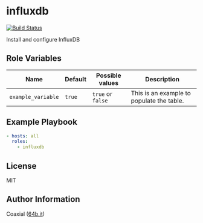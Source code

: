 influxdb
=========
  [![Build Status](https://travis-ci.org/coaxial/ansible-role-influxdb.svg?branch=master)](https://travis-ci.org/coaxial/ansible-role-influxdb)

Install and configure InfluxDB

Role Variables
--------------

Name | Default | Possible values | Description
---|---|---|---
`example_variable` | `true` | `true` or `false` | This is an example to populate the table.


Example Playbook
----------------

```yaml
- hosts: all
  roles:
    - influxdb
```

License
-------

MIT

Author Information
------------------

Coaxial ([64b.it](https://64b.it))